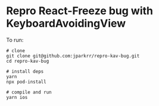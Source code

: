 # Repro React-Freeze bug with KeyboardAvoidingView

To run:

```
# clone
git clone git@github.com:jparkrr/repro-kav-bug.git
cd repro-kav-bug

# install deps
yarn
npx pod-install

# compile and run
yarn ios
```
